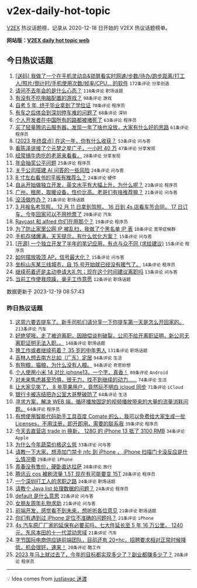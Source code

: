 # v2ex-daily-hot-topic

[V2EX](https://www.v2ex.com/) 热议话题榜，记录从 2020-12-18 日开始的 V2EX 热议话题榜单。

**网站版：[V2EX daily hot topic web](https://boojack.github.io/v2ex-daily-hot-topic-web/)**

## 今日热议话题

<!-- TODAY BEGIN -->

1. [[送码] 我做了一个在手机灵动岛&锁屏看实时网速/步数/待办/跑步距离/打工人/照片/倒计时/手机使用次数/帧率/CPU... 的软件](https://www.v2ex.com/t/1001525) `172条评论` `分享创造`
1. [请问不去年会的是什么心态？](https://www.v2ex.com/t/1001562) `110条评论` `职场话题`
1. [有没有不吃电脑配置的游戏？](https://www.v2ex.com/t/1001528) `98条评论` `游戏`
1. [自考 5 年, 终于毕业拿到了学位证](https://www.v2ex.com/t/1001627) `70条评论` `程序员`
1. [有车之后体会到深圳停车难的问题了](https://www.v2ex.com/t/1001576) `68条评论` `深圳`
1. [个人开发者在中国所有的路都被堵死了](https://www.v2ex.com/t/1001607) `63条评论` `程序员`
1. [买了轻量腾讯云服务器，发现一年了啥也没放，大家有什么好的思路](https://www.v2ex.com/t/1001579) `61条评论` `程序员`
1. [[2023 年终盘点] 在这一年，你有什么收获？](https://www.v2ex.com/t/1001624) `53条评论` `问与答`
1. [看陈泽说接了个元梦之星广子，一小时 40 万](https://www.v2ex.com/t/1001549) `47条评论` `分享发现`
1. [经常搞牛肉吃的老哥来看看，](https://www.v2ex.com/t/1001546) `28条评论` `分享发现`
1. [年会抽奖公平问题](https://www.v2ex.com/t/1001527) `25条评论` `程序员`
1. [关于公司搭建 AI 问答的一些风险](https://www.v2ex.com/t/1001521) `24条评论` `问与答`
1. [8 寸左右看书的平板有推荐么？](https://www.v2ex.com/t/1001515) `24条评论` `硬件`
1. [自从开始做独立开发，英文水平有大幅上升，为什么呢？](https://www.v2ex.com/t/1001523) `23条评论` `程序员`
1. [广州，租房，取暖设备，性价比高。老哥们有啥推荐嘛？](https://www.v2ex.com/t/1001596) `21条评论` `问与答`
1. [没活做咋办？](https://www.v2ex.com/t/1001555) `21条评论` `职场话题`
1. [3 月报名考驾照， 12 月 11 日拿到驾照， 16 日到 4s 店看车签合同， 17 日订车，今年回家可以不用抢票了](https://www.v2ex.com/t/1001560) `20条评论` `汽车`
1. [Raycast 和 alfred 你们在用那个？](https://www.v2ex.com/t/1001654) `19条评论` `程序员`
1. [为了防止家里公网 IP 被乱扫，我做了个黑名单 IP 表](https://www.v2ex.com/t/1001645) `18条评论` `宽带症候群`
1. [手机存储爆满，天天提示，有什么优化方案？](https://www.v2ex.com/t/1001648) `15条评论` `问与答`
1. [[开源] 一个独立开发了半年的笔记应用，有点与众不同 (求给建议)](https://www.v2ex.com/t/1001593) `15条评论` `程序员`
1. [如何摆放吸顶 AP，信号最大化？](https://www.v2ex.com/t/1001553) `15条评论` `问与答`
1. [坐标山东某三线城市，自 15 号开始就已经没有暖气了。](https://www.v2ex.com/t/1001531) `14条评论` `程序员`
1. [继续苟着还是主动申请大礼包；现在这个时间建议离职吗](https://www.v2ex.com/t/1001569) `13条评论` `问与答`
1. [当前工作使我烦躁，毫无工作意愿](https://www.v2ex.com/t/1001583) `12条评论` `职场话题`

数据更新于 2023-12-19 08:57:43

<!-- TODAY END -->

### 昨日热议话题

<!-- YESTERDAY BEGIN -->

1. [这周六要去提车了。新手司机们请分享一下你提车第一天是怎么开回家的。](https://www.v2ex.com/t/1001301) `213条评论` `汽车`
1. [好绝望哦，走了被迫离职，因赔偿谈判破裂，公司不给开离职证明，新公司无离职证明无法入职。。](https://www.v2ex.com/t/1001366) `148条评论` `职场话题`
1. [换工作或者继续苟着？ 35 岁的中年男人](https://www.v2ex.com/t/1001230) `131条评论` `职场话题`
1. [吉林人想去南方比如（广东）定居](https://www.v2ex.com/t/1001238) `94条评论` `生活`
1. [有狗粮，猫粮，为什么没有人粮。](https://www.v2ex.com/t/1001346) `94条评论` `奇思妙想`
1. [个人使用小米 14 对比 iphone13，一个字，真香！](https://www.v2ex.com/t/1001361) `80条评论` `Android`
1. [对未来焦虑甚至恐惧，很无力，找不到继续的动力……](https://www.v2ex.com/t/1001210) `74条评论` `生活`
1. [让大家见笑了， 8 年苹果用户，竟然玩不明白 icloud 同步](https://www.v2ex.com/t/1001278) `71条评论` `iCloud`
1. [银行卡被冻结把办公室大哥整破防了](https://www.v2ex.com/t/1001274) `64条评论` `生活`
1. [寻求方案，解决 WEB 端，循环播放固定的视频播放带来的大量的流量消耗问题。](https://www.v2ex.com/t/1001322) `64条评论` `程序员`
1. [有想使用智能代码助手工具百度 Comate 的么，我可以免费给大家生成一批 Licenses，不用注册，即开即用，需要的联系我](https://www.v2ex.com/t/1001351) `39条评论` `程序员`
1. [今天去直营店 trade in 换新， 128G 的 iPhone 13 抵了 3100 RMB](https://www.v2ex.com/t/1001310) `34条评论` `Apple`
1. [为什么今年蔬菜价格这么低](https://www.v2ex.com/t/1001327) `33条评论` `问与答`
1. [请教一下大家，想添加门禁卡 nfc 到 iPhone ， iPhone 扫描门卡没反应是什么情况嘞](https://www.v2ex.com/t/1001336) `29条评论` `iPhone`
1. [青春没有售价，硬卧直达拉萨](https://www.v2ex.com/t/1001407) `28条评论` `旅行`
1. [腾讯云 cos 被刷流量 1.5T 现在有可能要变 15T](https://www.v2ex.com/t/1001306) `28条评论` `程序员`
1. [一个深圳打工人的求职之路](https://www.v2ex.com/t/1001387) `24条评论` `职场话题`
1. [请教个 Java list 处理数据的问题？](https://www.v2ex.com/t/1001247) `24条评论` `程序员`
1. [default 是什么意思](https://www.v2ex.com/t/1001264) `22条评论` `问与答`
1. [女朋友周年礼物求助](https://www.v2ex.com/t/1001334) `21条评论` `问与答`
1. [前端开发，感觉看不到未来，想听听各位意见](https://www.v2ex.com/t/1001244) `21条评论` `职场话题`
1. [你们有遇到过 iPhone 定位不准确的问题吗？](https://www.v2ex.com/t/1001239) `21条评论` `iPhone`
1. [4s 汽车原厂厂家的延保有必要买吗，七大件延长至 5 年 16 万公里， 1240 元，东风本田的十一代混动思域](https://www.v2ex.com/t/1001211) `21条评论` `汽车`
1. [字节国际电商供应链前端团队，目前还有 20+hc，招聘要求相对正常时候降低，机会很好，速来！](https://www.v2ex.com/t/1001218) `20条评论` `酷工作`
1. [2023 年马上就过去了，今年的目标都实现多少了？副业都赚多少了？](https://www.v2ex.com/t/1001199) `20条评论` `程序员`

<!-- YESTERDAY END -->

---

💡 Idea comes from [justjavac 迷渡](https://github.com/justjavac/)
